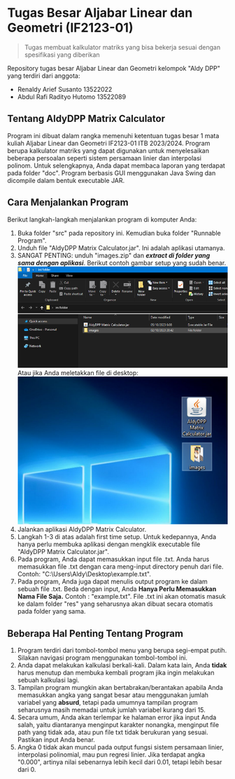 # Tugas Besar Aljabar Linear dan Geometri (IF2123-01)
> Tugas membuat kalkulator matriks yang bisa bekerja sesuai dengan spesifikasi yang diberikan

Repository tugas besar Aljabar Linear dan Geometri kelompok "Aldy DPP" yang terdiri dari anggota:
- Renaldy Arief Susanto 13522022
- Abdul Rafi Radityo Hutomo 13522089

## Tentang AldyDPP Matrix Calculator
Program ini dibuat dalam rangka memenuhi ketentuan tugas besar 1 mata kuliah Aljabar Linear dan Geometri IF2123-01 ITB 2023/2024. Program berupa kalkulator matriks yang dapat digunakan untuk menyelesaikan beberapa persoalan seperti sistem persamaan linier dan interpolasi polinom. Untuk selengkapnya, Anda dapat membaca laporan yang terdapat pada folder "doc". Program berbasis GUI menggunakan Java Swing dan dicompile dalam bentuk executable JAR.

## Cara Menjalankan Program
Berikut langkah-langkah menjalankan program di komputer Anda:
1. Buka folder "src" pada repository ini. Kemudian buka folder "Runnable Program".
2. Unduh file "AldyDPP Matrix Calculator.jar". Ini adalah aplikasi utamanya.
3. SANGAT PENTING: unduh "images.zip" dan ***extract di folder yang sama dengan aplikasi***. Berikut contoh gambar setup yang sudah benar.
![Alt text](image.png)
Atau jika Anda meletakkan file di desktop:
![Alt text](image-1.png)
4. Jalankan aplikasi AldyDPP Matrix Calculator.
5. Langkah 1-3 di atas adalah first time setup. Untuk kedepannya, Anda hanya perlu membuka aplikasi dengan mengklik executable file "AldyDPP Matrix Calculator.jar".
6. Pada program, Anda dapat memasukkan input file .txt. Anda harus memasukkan file .txt dengan cara meng-input directory penuh dari file. Contoh: "C:\Users\Aldy\Desktop\example.txt".
7. Pada program, Anda juga dapat menulis output program ke dalam sebuah file .txt. Beda dengan input, Anda **Hanya Perlu Memasukkan Nama File Saja.** Contoh : "example.txt". File .txt ini akan otomatis masuk ke dalam folder "res" yang seharusnya akan dibuat secara otomatis pada folder yang sama.


## Beberapa Hal Penting Tentang Program
1. Program terdiri dari tombol-tombol menu yang berupa segi-empat putih. Silakan navigasi program menggunakan tombol-tombol ini.
2. Anda dapat melakukan kalkulasi berkali-kali. Dalam kata lain, Anda **tidak** harus menutup dan membuka kembali program jika ingin melakukan sebuah kalkulasi lagi.
3. Tampilan program mungkin akan bertabrakan/berantakan apabila Anda memasukkan angka yang sangat besar atau menggunakan jumlah variabel yang **absurd**, tetapi pada umumnya tampilan program seharusnya masih memadai untuk jumlah variabel kurang dari 15.
4. Secara umum, Anda akan terlempar ke halaman error jika input Anda salah, yaitu diantaranya menginput karakter nonangka, menginput file path yang tidak ada, atau pun file txt tidak berukuran yang sesuai. Pastikan input Anda benar.
5. Angka 0 tidak akan muncul pada output fungsi sistem persamaan linier, interpolasi polinomial, mau pun regresi linier. Jika terdapat angka "0.000", artinya nilai sebenarnya lebih kecil dari 0.01, tetapi lebih besar dari 0.
